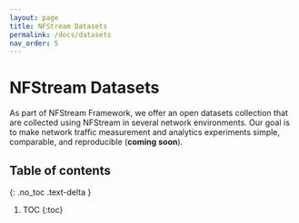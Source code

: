 ```yaml
---
layout: page
title: NFStream Datasets
permalink: /docs/datasets
nav_order: 5
---
```


# NFStream Datasets

As part of NFStream Framework, we offer an open datasets collection that are collected using NFStream in several network 
environments. Our goal is to make network traffic measurement and analytics experiments simple, comparable, and 
reproducible (**coming soon**).

## Table of contents
{: .no_toc .text-delta }

1. TOC
{:toc}
